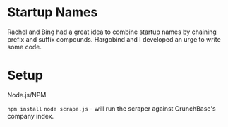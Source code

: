 Startup Names
=============

Rachel and Bing had a great idea to combine startup names by chaining prefix and suffix compounds.
Hargobind and I developed an urge to write some code.

Setup
=====

Node.js/NPM

`npm install`
`node scrape.js` - will run the scraper against CrunchBase's company index.
